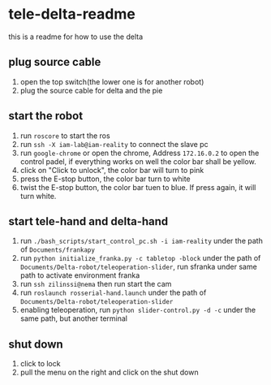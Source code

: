 # tele-delta-readme
this is  a readme for how to use the delta

## plug source cable
1. open the top switch(the lower one is for another robot)
2. plug the source cable for delta and the pie

## start the robot
1.  run `roscore` to start the ros
2.  run `ssh -X iam-lab@iam-reality` to connect the slave pc
3.  run `google-chrome` or open the chrome, Address `172.16.0.2` to open the control padel, if everything works on well the color bar shall be yellow.
4.  click on "Click to unlock", the color bar will turn to pink
5.  press the E-stop button, the color bar turn to white
6.  twist the E-stop button, the color bar tuen to blue. If press again, it will turn white.

## start tele-hand and delta-hand
1. run `./bash_scripts/start_control_pc.sh -i iam-reality` under the path of `Documents/frankapy`
2. run `python initialize_franka.py -c tabletop -block` under the path of `Documents/Delta-robot/teleoperation-slider`, run sfranka under same path to activate environment franka
4. run `ssh zilinssi@nema` then run start the cam
6. run `roslaunch rosserial-hand.launch` under the path of `Documents/Delta-robot/teleoperation-slider`
7. enabling teleoperation, run `python slider-control.py -d -c` under the same path, but another terminal

## shut down
1. click to lock
2. pull the menu on the right and click on the shut down
